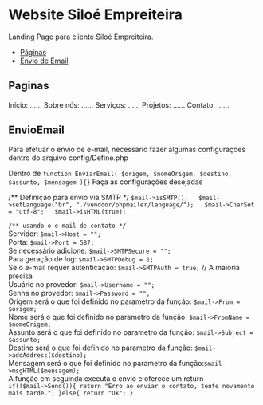 # Website Siloé Empreiteira
Landing Page para cliente Siloé Empreiteira.

- [Páginas](#Paginas)
- [Envio de Email](#EnvioEmail)
## Paginas
Início: ......
Sobre nós: ......
Serviços: ......
Projetos: ......
Contato: ......

## EnvioEmail
Para efetuar o envio de e-mail, necessário fazer algumas configurações dentro do arquivo config/Define.php

Dentro de `function EnviarEmail( $origem, $nomeOrigem, $destino, $assunto, $mensagem ){}`
Faça as configurações desejadas

/** Definição para envio via SMTP */
`$mail->isSMTP();  
$mail->setLanguage("br", "./venddor/phpmailer/language/");  
$mail->CharSet = "utf-8";  
$mail->isHTML(true);  
`
  
`/** usando o e-mail de contato */`  
Servidor: `$mail->Host = "";`  
Porta: `$mail->Port = 587;`  
Se necessário adicione: `$mail->SMTPSecure = "";`  
Para geração de log: `$mail->SMTPDebug = 1;`  
Se o e-mail requer autenticação: `$mail->SMTPAuth = true;` // A maioria precisa  
Usuário no provedor: `$mail->Username = "";`  
Senha no provedor: `$mail->Password = "";`  
Origem será o que foi definido no parametro da função: `$mail->From = $origem;`  
Nome será o que foi definido no parametro da função: `$mail->FromName = $nomeOrigem;`  
Assunto será o que foi definido no parametro da função: `$mail->Subject = $assunto;`  
Destino será o que foi definido no parametro da função: `$mail->addAddress($destino);`  
Mensagem será o que foi definido no parametro da função:`$mail->msgHTML($mensagem);`  
A função em seguinda executa o envio e oferece um return  
`if(!$mail->Send()){ return "Erro ao enviar o contato, tente novamente mais tarde."; }else{ return "Ok"; }`  